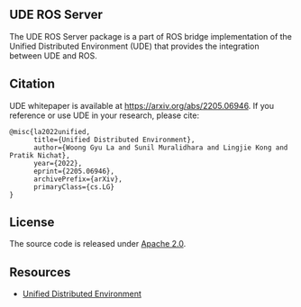 ## UDE ROS Server

The UDE ROS Server package is a part of ROS bridge implementation of the Unified Distributed Environment (UDE) that provides the integration between UDE and ROS. 

## Citation

UDE whitepaper is available at https://arxiv.org/abs/2205.06946.
If you reference or use UDE in your research, please cite:

```
@misc{la2022unified,
      title={Unified Distributed Environment}, 
      author={Woong Gyu La and Sunil Muralidhara and Lingjie Kong and Pratik Nichat},
      year={2022},
      eprint={2205.06946},
      archivePrefix={arXiv},
      primaryClass={cs.LG}
}
```

## License

The source code is released under [Apache 2.0](https://aws.amazon.com/apache-2-0/).

## Resources
* [Unified Distributed Environment](https://github.com/aws-deepracer/ude)
